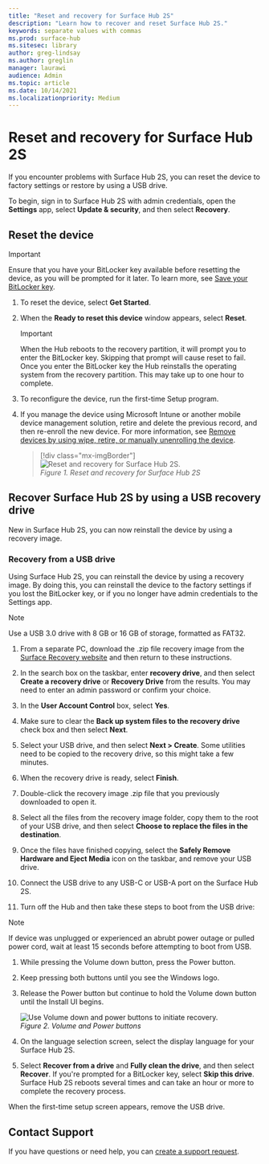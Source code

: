 ```yaml
---
title: "Reset and recovery for Surface Hub 2S"
description: "Learn how to recover and reset Surface Hub 2S."
keywords: separate values with commas
ms.prod: surface-hub
ms.sitesec: library
author: greg-lindsay
ms.author: greglin
manager: laurawi
audience: Admin
ms.topic: article
ms.date: 10/14/2021
ms.localizationpriority: Medium
---
```


# Reset and recovery for Surface Hub 2S

If you encounter problems with Surface Hub 2S, you can reset the device to factory settings or restore by using a USB drive.

To begin, sign in to Surface Hub 2S with admin credentials, open the **Settings** app, select **Update & security**, and then select **Recovery**.

## Reset the device

   > [!IMPORTANT]
   > Ensure that you have your BitLocker key available before resetting the device, as you will be prompted for it later. To learn more, see [Save your BitLocker key](save-bitlocker-key-surface-hub.md).

1. To reset the device, select **Get Started**.

2. When the **Ready to reset this device** window appears, select **Reset**.
  
   > [!IMPORTANT]
   > When the Hub reboots to the recovery partition, it will prompt you to enter the BitLocker key. Skipping that prompt will cause reset to fail. Once you enter the BitLocker key the Hub reinstalls the operating system from the recovery partition. This may take up to one hour to complete.
  
3. To reconfigure the device, run the first-time Setup program.

4. If you manage the device using Microsoft Intune or another mobile device management solution, retire and delete the previous record, and then re-enroll the new device. For more information, see [Remove devices by using wipe, retire, or manually unenrolling the device](https://docs.microsoft.com/intune/devices-wipe).

   > [!div class="mx-imgBorder"]
   > ![*Reset and recovery for Surface Hub 2S*.](images/sh2-reset.png)
   <br/>*Figure 1. Reset and recovery for Surface Hub 2S*

## Recover Surface Hub 2S by using a USB recovery drive

New in Surface Hub 2S, you can now reinstall the device by using a recovery image.

### Recovery from a USB drive

Using Surface Hub 2S, you can reinstall the device by using a recovery image. By doing this, you can reinstall the device to the factory settings if you lost the BitLocker key, or if you no longer have admin credentials to the Settings app.

>[!NOTE]
>Use a USB 3.0 drive with 8 GB or 16 GB of storage, formatted as FAT32.

1. From a separate PC, download the .zip file recovery image from the [Surface Recovery website](https://support.microsoft.com/surfacerecoveryimage?devicetype=surfacehub2s) and then return to these instructions.

1. In the search box on the taskbar, enter **recovery drive**, and then select **Create a recovery drive** or **Recovery Drive** from the results. You may need to enter an admin password or confirm your choice.

1. In the **User Account Control** box, select **Yes**.

1. Make sure to clear the **Back up system files to the recovery drive** check box and then select **Next**.

1. Select your USB drive, and then select **Next > Create**.  Some utilities need to be copied to the recovery drive, so this might take a few minutes.

1. When the recovery drive is ready, select **Finish**.

1. Double-click the recovery image .zip file that you previously downloaded to open it.

1. Select all the files from the recovery image folder, copy them to the root of your USB drive, and then select **Choose to replace the files in the destination**.

1. Once the files have finished copying, select the **Safely Remove Hardware and Eject Media** icon on the taskbar, and remove your USB drive.

1. Connect the USB drive to any USB-C or USB-A port on the Surface Hub 2S.

1. Turn off the Hub and then take these steps to boot from the USB drive:

>[!NOTE]
>If device was unplugged or experienced an abrubt power outage or pulled power cord, wait at least 15 seconds before attempting to boot from USB.

   1. While pressing the Volume down button, press the Power button.
   1. Keep pressing both buttons until you see the Windows logo.
   1. Release the Power button but continue to hold the Volume down button until the Install UI begins.

      ![*Use Volume down and power buttons to initiate recovery*.](images/sh2-keypad.png)
      <br>*Figure 2. Volume and Power buttons*

   1. On the language selection screen, select the display language for your Surface Hub 2S.

   1. Select **Recover from a drive** and **Fully clean the drive**, and then select **Recover**. If you're prompted for a BitLocker key, select **Skip this drive**. Surface Hub 2S reboots several times and can take an hour or more to complete the recovery process.

When the first-time setup screen appears, remove the USB drive.

## Contact Support

If you have questions or need help, you can [create a support request](https://support.microsoft.com/supportforbusiness/productselection).
